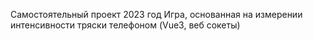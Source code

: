 Самостоятельный проект 2023 год
Игра, основанная на измерении интенсивности тряски телефоном (Vue3, веб сокеты)

